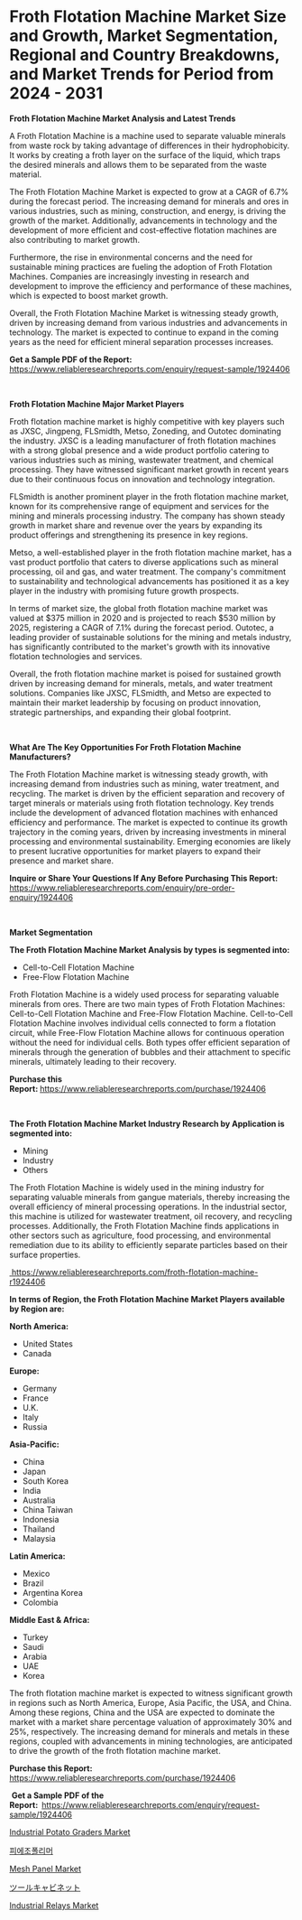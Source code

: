<p><h1>Froth Flotation Machine Market Size and Growth, Market Segmentation, Regional and Country Breakdowns, and Market Trends for Period from 2024 -  2031</h1></p><p><strong>Froth Flotation Machine Market Analysis and Latest Trends</strong></p>
<p><p>A Froth Flotation Machine is a machine used to separate valuable minerals from waste rock by taking advantage of differences in their hydrophobicity. It works by creating a froth layer on the surface of the liquid, which traps the desired minerals and allows them to be separated from the waste material.</p><p>The Froth Flotation Machine Market is expected to grow at a CAGR of 6.7% during the forecast period. The increasing demand for minerals and ores in various industries, such as mining, construction, and energy, is driving the growth of the market. Additionally, advancements in technology and the development of more efficient and cost-effective flotation machines are also contributing to market growth.</p><p>Furthermore, the rise in environmental concerns and the need for sustainable mining practices are fueling the adoption of Froth Flotation Machines. Companies are increasingly investing in research and development to improve the efficiency and performance of these machines, which is expected to boost market growth.</p><p>Overall, the Froth Flotation Machine Market is witnessing steady growth, driven by increasing demand from various industries and advancements in technology. The market is expected to continue to expand in the coming years as the need for efficient mineral separation processes increases.</p></p>
<p><strong>Get a Sample PDF of the Report:&nbsp;</strong> <a href="https://www.reliableresearchreports.com/enquiry/request-sample/1924406">https://www.reliableresearchreports.com/enquiry/request-sample/1924406</a></p>
<p>&nbsp;</p>
<p><strong>Froth Flotation Machine Major Market Players</strong></p>
<p><p>Froth flotation machine market is highly competitive with key players such as JXSC, Jingpeng, FLSmidth, Metso, Zoneding, and Outotec dominating the industry. JXSC is a leading manufacturer of froth flotation machines with a strong global presence and a wide product portfolio catering to various industries such as mining, wastewater treatment, and chemical processing. They have witnessed significant market growth in recent years due to their continuous focus on innovation and technology integration.</p><p>FLSmidth is another prominent player in the froth flotation machine market, known for its comprehensive range of equipment and services for the mining and minerals processing industry. The company has shown steady growth in market share and revenue over the years by expanding its product offerings and strengthening its presence in key regions.</p><p>Metso, a well-established player in the froth flotation machine market, has a vast product portfolio that caters to diverse applications such as mineral processing, oil and gas, and water treatment. The company's commitment to sustainability and technological advancements has positioned it as a key player in the industry with promising future growth prospects.</p><p>In terms of market size, the global froth flotation machine market was valued at $375 million in 2020 and is projected to reach $530 million by 2025, registering a CAGR of 7.1% during the forecast period. Outotec, a leading provider of sustainable solutions for the mining and metals industry, has significantly contributed to the market's growth with its innovative flotation technologies and services.</p><p>Overall, the froth flotation machine market is poised for sustained growth driven by increasing demand for minerals, metals, and water treatment solutions. Companies like JXSC, FLSmidth, and Metso are expected to maintain their market leadership by focusing on product innovation, strategic partnerships, and expanding their global footprint.</p></p>
<p>&nbsp;</p>
<p><strong>What Are The Key Opportunities For Froth Flotation Machine Manufacturers?</strong></p>
<p><p>The Froth Flotation Machine market is witnessing steady growth, with increasing demand from industries such as mining, water treatment, and recycling. The market is driven by the efficient separation and recovery of target minerals or materials using froth flotation technology. Key trends include the development of advanced flotation machines with enhanced efficiency and performance. The market is expected to continue its growth trajectory in the coming years, driven by increasing investments in mineral processing and environmental sustainability. Emerging economies are likely to present lucrative opportunities for market players to expand their presence and market share.</p></p>
<p><strong>Inquire or Share Your Questions If Any Before Purchasing This Report:</strong> <a href="https://www.reliableresearchreports.com/enquiry/pre-order-enquiry/1924406">https://www.reliableresearchreports.com/enquiry/pre-order-enquiry/1924406</a></p>
<p>&nbsp;</p>
<p><strong>Market Segmentation</strong></p>
<p><strong>The Froth Flotation Machine Market Analysis by types is segmented into:</strong></p>
<p><ul><li>Cell-to-Cell Flotation Machine</li><li>Free-Flow Flotation Machine</li></ul></p>
<p><p>Froth Flotation Machine is a widely used process for separating valuable minerals from ores. There are two main types of Froth Flotation Machines: Cell-to-Cell Flotation Machine and Free-Flow Flotation Machine. Cell-to-Cell Flotation Machine involves individual cells connected to form a flotation circuit, while Free-Flow Flotation Machine allows for continuous operation without the need for individual cells. Both types offer efficient separation of minerals through the generation of bubbles and their attachment to specific minerals, ultimately leading to their recovery.</p></p>
<p><strong>Purchase this Report:&nbsp;</strong><a href="https://www.reliableresearchreports.com/purchase/1924406">https://www.reliableresearchreports.com/purchase/1924406</a></p>
<p>&nbsp;</p>
<p><strong>The Froth Flotation Machine Market Industry Research by Application is segmented into:</strong></p>
<p><ul><li>Mining</li><li>Industry</li><li>Others</li></ul></p>
<p><p>The Froth Flotation Machine is widely used in the mining industry for separating valuable minerals from gangue materials, thereby increasing the overall efficiency of mineral processing operations. In the industrial sector, this machine is utilized for wastewater treatment, oil recovery, and recycling processes. Additionally, the Froth Flotation Machine finds applications in other sectors such as agriculture, food processing, and environmental remediation due to its ability to efficiently separate particles based on their surface properties.</p></p>
<p><a href="https://www.reliableresearchreports.com/froth-flotation-machine-r1924406">&nbsp;https://www.reliableresearchreports.com/froth-flotation-machine-r1924406</a></p>
<p><strong>In terms of Region, the Froth Flotation Machine Market Players available by Region are:</strong></p>
<p>
    <p> <strong> North America: </strong>
        <ul>
            <li>United States</li>
            <li>Canada</li>
        </ul>
        </p> 
    <p> <strong> Europe: </strong>
        <ul>
            <li>Germany</li>
            <li>France</li>
            <li>U.K.</li>
            <li>Italy</li>
            <li>Russia</li>
        </ul>
        </p> 
    <p> <strong> Asia-Pacific: </strong>
        <ul>
            <li>China</li>
            <li>Japan</li>
            <li>South Korea</li>
            <li>India</li>
            <li>Australia</li>
            <li>China Taiwan</li>
            <li>Indonesia</li>
            <li>Thailand</li>
            <li>Malaysia</li>
        </ul>
        </p> 
    <p> <strong> Latin America: </strong>
        <ul>
            <li>Mexico</li>
            <li>Brazil</li>
            <li>Argentina Korea</li>
            <li>Colombia</li>
        </ul>
        </p> 
    <p> <strong> Middle East & Africa: </strong>
        <ul>
            <li>Turkey</li>
            <li>Saudi</li>
            <li>Arabia</li>
            <li>UAE</li>
            <li>Korea</li>
        </ul>
    </p>
    </p>
<p><p>The froth flotation machine market is expected to witness significant growth in regions such as North America, Europe, Asia Pacific, the USA, and China. Among these regions, China and the USA are expected to dominate the market with a market share percentage valuation of approximately 30% and 25%, respectively. The increasing demand for minerals and metals in these regions, coupled with advancements in mining technologies, are anticipated to drive the growth of the froth flotation machine market.</p></p>
<p><strong>Purchase this Report: </strong><a href="https://www.reliableresearchreports.com/purchase/1924406">https://www.reliableresearchreports.com/purchase/1924406</a></p>
<p>&nbsp;<strong>Get a Sample PDF of the Report:&nbsp;&nbsp;</strong><a href="https://www.reliableresearchreports.com/enquiry/request-sample/1924406">https://www.reliableresearchreports.com/enquiry/request-sample/1924406</a></p>
<p><strong></strong></p>
<p><p><a href="https://github.com/josesg55/Market-Research-Report-List-2/blob/main/industrial-potato-graders-market.md">Industrial Potato Graders Market</a></p><p><a href="https://github.com/PercyHagernes9778/Market-Research-Report-List-1/blob/main/261515931156.md">피에조폴리머</a></p><p><a href="https://issuu.com/reportprime-2/docs/mesh-panel-market-size-2030.pptx">Mesh Panel Market</a></p><p><a href="https://github.com/xtkhtofdt934839/Market-Research-Report-List-1/blob/main/275665533936.md">ツールキャビネット</a></p><p><a href="https://github.com/mancsybtousav/Market-Research-Report-List-2/blob/main/industrial-relays-market.md">Industrial Relays Market</a></p></p>